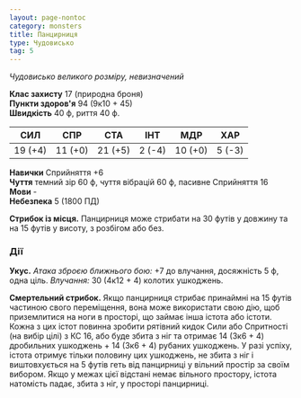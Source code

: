 ```yaml
---
layout: page-nontoc
category: monsters
title: Панцирниця
type: Чудовисько
tag: 5
---
```


_Чудовисько великого розміру, невизначений_  

**Клас захисту** 17 (природна броня)    
**Пункти здоров'я** 94 (9к10 + 45)    
**Швидкість** 40 ф, риття 40 ф.  

| СИЛ     | СПР     | СТА     | ІНТ    | МДР     | ХАР    |
| ------- | ------- | ------- | ------ | ------- | ------ |
| 19 (+4) | 11 (+0) | 21 (+5) | 2 (-4) | 10 (+0) | 5 (-3) |

**Навички** Сприйняття +6    
**Чуття** темний зір 60 ф, чуття вібрацій 60 ф, пасивне Сприйняття 16    
**Мови** -    
**Небезпека** 5 (1800 ПД)  

**Стрибок із місця.** Панцирниця може стрибати на 30 футів у довжину та на 15 футів у висоту, з розбігом або без.  

### Дії
**Укус.** _Атака зброєю ближнього бою:_ +7 до влучання, досяжність 5 ф, одна ціль. _Влучання:_ 30 (4к12 + 4) колотих ушкоджень.    

**Смертельний стрибок.** Якщо панцирниця стрибає принаймні на 15 футів частиною свого переміщення, вона може використати свою дію, щоб приземлитися на ноги в просторі, що займає інша істота або істоти. Кожна з цих істот повинна зробити рятівний кидок Сили або Спритності (на вибір цілі) з КС 16, або буде збита з ніг та отримає 14 (3к6 + 4) дробильних ушкоджень + 14 (3к6 + 4) рубаних ушкоджень. У разі успіху, істота отримує тільки половину цих ушкоджень, не збита з ніг і виштовхується на 5 футів геть від панцирниці у вільний простір за своїм вибором. Якщо у межах цієї відстані немає вільного простору, істота натомість падає, збита з ніг, у просторі панцирниці.
